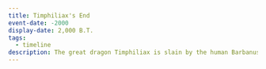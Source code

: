 ```yaml
---
title: Timphiliax's End
event-date: -2000
display-date: 2,000 B.T.
tags:
  - timeline
description: The great dragon Timphiliax is slain by the human Barbanus the Slayer. With his dying breath, Timphiliax poisons the Verdant Dragonfields, which becomes known as the Forsaken Expanse. This event sparks the hostilities that leads to the Generations' War between humans and elves.
---
```

